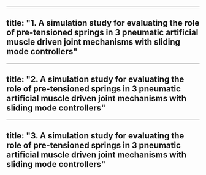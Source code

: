 
---
title: "1. A simulation study for evaluating the role of pre-tensioned springs in 3 pneumatic artificial muscle driven joint mechanisms with sliding mode controllers"
---
---
title: "2. A simulation study for evaluating the role of pre-tensioned springs in 3 pneumatic artificial muscle driven joint mechanisms with sliding mode controllers"
---
---
title: "3. A simulation study for evaluating the role of pre-tensioned springs in 3 pneumatic artificial muscle driven joint mechanisms with sliding mode controllers"
---

